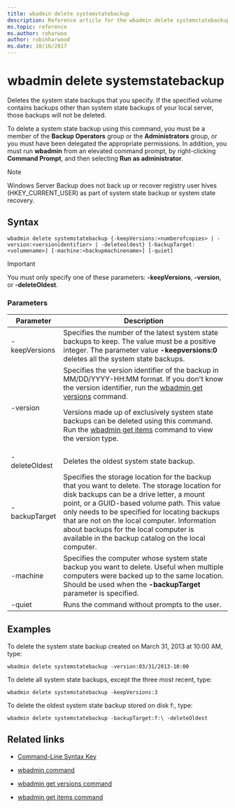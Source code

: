 ```yaml
---
title: wbadmin delete systemstatebackup
description: Reference article for the wbadmin delete systemstatebackup command, which deletes the system state backups that you specify.
ms.topic: reference
ms.author: roharwoo
author: robinharwood
ms.date: 10/16/2017
---
```



# wbadmin delete systemstatebackup

Deletes the system state backups that you specify. If the specified volume contains backups other than system state backups of your local server, those backups will not be deleted.

To delete a system state backup using this command, you must be a member of the **Backup Operators** group or the **Administrators** group, or you must have been delegated the appropriate permissions. In addition, you must run **wbadmin** from an elevated command prompt, by right-clicking **Command Prompt**, and then selecting **Run as administrator**.

> [!NOTE]
> Windows Server Backup does not back up or recover registry user hives (HKEY_CURRENT_USER) as part of system state backup or system state recovery.

## Syntax

```
wbadmin delete systemstatebackup {-keepVersions:<numberofcopies> | -version:<versionidentifier> | -deleteoldest} [-backupTarget:<volumename>] [-machine:<backupmachinename>] [-quiet]
```

> [!IMPORTANT]
> You must only specify one of these parameters: **-keepVersions**, **-version**, or **-deleteOldest**.

### Parameters

| Parameter | Description |
|--|--|
| -keepVersions | Specifies the number of the latest system state backups to keep. The value must be a positive integer. The parameter value **-keepversions:0** deletes all the system state backups. |
| -version | Specifies the version identifier of the backup in MM/DD/YYYY-HH:MM format. If you don't know the version identifier, run the [wbadmin get versions](wbadmin-get-versions.md) command.<p>Versions made up of exclusively system state backups can be deleted using this command. Run the [wbadmin get items](wbadmin-get-items.md) command to view the version type. |
| -deleteOldest | Deletes the oldest system state backup. |
| -backupTarget | Specifies the storage location for the backup that you want to delete. The storage location for disk backups can be a drive letter, a mount point, or a GUID-based volume path. This value only needs to be specified for locating backups that are not on the local computer. Information about backups for the local computer is available in the backup catalog on the local computer. |
| -machine | Specifies the computer whose system state backup you want to delete. Useful when multiple computers were backed up to the same location. Should be used when the **-backupTarget** parameter is specified. |
| -quiet | Runs the command without prompts to the user. |

## Examples

To delete the system state backup created on March 31, 2013 at 10:00 AM, type:

```
wbadmin delete systemstatebackup -version:03/31/2013-10:00
```

To delete all system state backups, except the three most recent, type:

```
wbadmin delete systemstatebackup -keepVersions:3
```

To delete the oldest system state backup stored on disk f:, type:

```
wbadmin delete systemstatebackup -backupTarget:f:\ -deleteOldest
```

## Related links

- [Command-Line Syntax Key](command-line-syntax-key.md)

- [wbadmin command](wbadmin.md)

- [wbadmin get versions command](wbadmin-get-versions.md)

- [wbadmin get items command](wbadmin-get-items.md)
